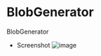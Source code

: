 # BlobGenerator
BlobGenerator

- Screenshot
![image](https://github.com/Mus1ak/BlobGenerator/assets/109837813/91ee406b-62ee-43cb-a617-1804db7b6b37)
